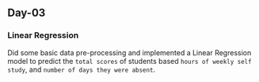 ## Day-03

### Linear Regression

Did some basic data pre-processing and implemented a Linear Regression model to predict the `total scores` of students based `hours of weekly self study`, and `number of days they were absent`.